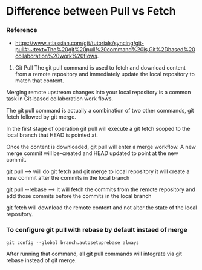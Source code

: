 # Difference between Pull vs Fetch

### Reference
* https://www.atlassian.com/git/tutorials/syncing/git-pull#:~:text=The%20git%20pull%20command%20is,Git%2Dbased%20collaboration%20work%20flows.

1. Git Pull
The git pull command is used to fetch and download content from a remote repository and immediately update the local repository to match that content. 

Merging remote upstream changes into your local repository is a common task in Git-based collaboration work flows. 

The git pull command is actually a combination of two other commands, git fetch followed by git merge. 

In the first stage of operation git pull will execute a git fetch scoped to the local branch that HEAD is pointed at. 

Once the content is downloaded, git pull will enter a merge workflow. A new merge commit will be-created and HEAD updated to point at the new commit.

git pull <remote> --> will do git fetch and git merge to local repository it will create a new commit after the commits in the local branch

git pull --rebase --> It will fetch the commits from the remote repository and add those commits before the commits in the local branch

git fetch will download the remote content and not alter the state of the local repository.

### To configure git pull with rebase by default instaed of merge
```
git config --global branch.autosetuprebase always
```
After running that command, all git pull commands will integrate via git rebase instead of git merge.
